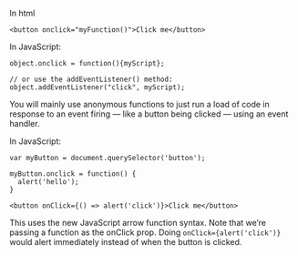 In html
```
<button onclick="myFunction()">Click me</button>
```
In JavaScript:
```
object.onclick = function(){myScript};

// or use the addEventListener() method:
object.addEventListener("click", myScript);
```

You will mainly use anonymous functions to just run a load of code in response to an event firing 
— like a button being clicked — using an event handler. 

In JavaScript:
```
var myButton = document.querySelector('button');

myButton.onclick = function() {
  alert('hello');
}
```

```
<button onClick={() => alert('click')}>Click me</button>
```
This uses the new JavaScript arrow function syntax. Note that we’re passing a function as the onClick prop. 
Doing `onClick={alert('click')}` would alert immediately instead of when the button is clicked.
